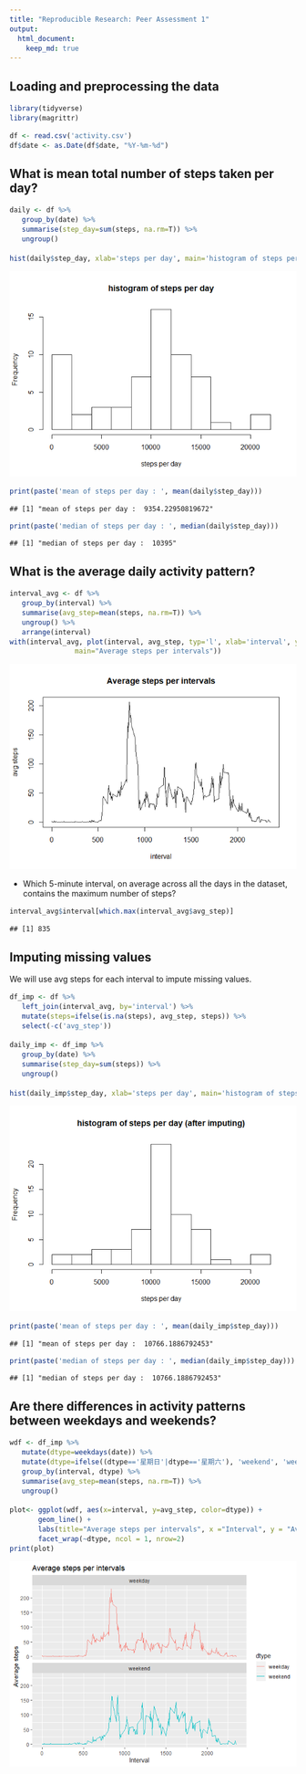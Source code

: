 ```yaml
---
title: "Reproducible Research: Peer Assessment 1"
output: 
  html_document:
    keep_md: true
---
```



## Loading and preprocessing the data

```r
library(tidyverse)
library(magrittr)
```


```r
df <- read.csv('activity.csv')
df$date <- as.Date(df$date, "%Y-%m-%d")
```


## What is mean total number of steps taken per day?

```r
daily <- df %>%
   group_by(date) %>%
   summarise(step_day=sum(steps, na.rm=T)) %>%
   ungroup()

hist(daily$step_day, xlab='steps per day', main='histogram of steps per day', breaks=10)
```

![](PA1_template_files/figure-html/unnamed-chunk-3-1.png)<!-- -->

```r
print(paste('mean of steps per day : ', mean(daily$step_day)))
```

```
## [1] "mean of steps per day :  9354.22950819672"
```

```r
print(paste('median of steps per day : ', median(daily$step_day)))
```

```
## [1] "median of steps per day :  10395"
```

## What is the average daily activity pattern?

```r
interval_avg <- df %>%
   group_by(interval) %>%
   summarise(avg_step=mean(steps, na.rm=T)) %>%
   ungroup() %>%
   arrange(interval)
with(interval_avg, plot(interval, avg_step, typ='l', xlab='interval', ylab='avg steps',
                main="Average steps per intervals"))
```

![](PA1_template_files/figure-html/unnamed-chunk-4-1.png)<!-- -->
  
- Which 5-minute interval, on average across all the days in the dataset, contains the maximum number of steps?

```r
interval_avg$interval[which.max(interval_avg$avg_step)]
```

```
## [1] 835
```

## Imputing missing values
We will use avg steps for each interval to impute missing values.

```r
df_imp <- df %>%
   left_join(interval_avg, by='interval') %>%
   mutate(steps=ifelse(is.na(steps), avg_step, steps)) %>%
   select(-c('avg_step'))

daily_imp <- df_imp %>%
   group_by(date) %>%
   summarise(step_day=sum(steps)) %>%
   ungroup()

hist(daily_imp$step_day, xlab='steps per day', main='histogram of steps per day (after imputing)', breaks=10)
```

![](PA1_template_files/figure-html/unnamed-chunk-6-1.png)<!-- -->

```r
print(paste('mean of steps per day : ', mean(daily_imp$step_day)))
```

```
## [1] "mean of steps per day :  10766.1886792453"
```

```r
print(paste('median of steps per day : ', median(daily_imp$step_day)))
```

```
## [1] "median of steps per day :  10766.1886792453"
```

## Are there differences in activity patterns between weekdays and weekends?

```r
wdf <- df_imp %>%
   mutate(dtype=weekdays(date)) %>%
   mutate(dtype=ifelse((dtype=='星期日'|dtype=='星期六'), 'weekend', 'weekday')) %>%
   group_by(interval, dtype) %>%
   summarise(avg_step=mean(steps, na.rm=T)) %>%
   ungroup()

plot<- ggplot(wdf, aes(x=interval, y=avg_step, color=dtype)) +
       geom_line() +
       labs(title="Average steps per intervals", x ="Interval", y = "Average steps") +
       facet_wrap(~dtype, ncol = 1, nrow=2)
print(plot)
```

![](PA1_template_files/figure-html/unnamed-chunk-7-1.png)<!-- -->
